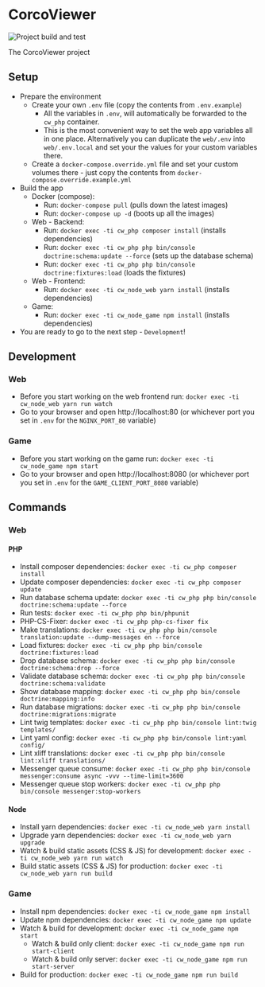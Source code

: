 # CorcoViewer

![Project build and test](https://github.com/bobalazek/corcoviewer/workflows/Project%20build%20and%20test/badge.svg)

The CorcoViewer project


## Setup

* Prepare the environment
  * Create your own `.env` file (copy the contents from `.env.example`)
    * All the variables in `.env`, will automatically be forwarded to the `cw_php` container.
    * This is the most convenient way to set the web app variables all in one place. Alternatively you can duplicate the `web/.env` into `web/.env.local` and set your the values for your custom variables there.
  * Create a `docker-compose.override.yml` file and set your custom volumes there - just copy the contents from `docker-compose.override.example.yml`
* Build the app
  * Docker (compose):
    * Run: `docker-compose pull` (pulls down the latest images)
    * Run: `docker-compose up -d` (boots up all the images)
  * Web - Backend:
    * Run: `docker exec -ti cw_php composer install` (installs dependencies)
    * Run: `docker exec -ti cw_php php bin/console doctrine:schema:update --force` (sets up the database schema)
    * Run: `docker exec -ti cw_php php bin/console doctrine:fixtures:load` (loads the fixtures)
  * Web - Frontend:
    * Run: `docker exec -ti cw_node_web yarn install` (installs dependencies)
  * Game:
    * Run: `docker exec -ti cw_node_game npm install` (installs dependencies)
* You are ready to go to the next step - `Development`!


## Development

### Web

* Before you start working on the web frontend run: `docker exec -ti cw_node_web yarn run watch`
* Go to your browser and open http://localhost:80 (or whichever port you set in `.env` for the `NGINX_PORT_80` variable)

### Game

* Before you start working on the game run: `docker exec -ti cw_node_game npm start`
* Go to your browser and open http://localhost:8080 (or whichever port you set in `.env` for the `GAME_CLIENT_PORT_8080` variable)


## Commands

### Web

#### PHP

* Install composer dependencies: `docker exec -ti cw_php composer install`
* Update composer dependencies: `docker exec -ti cw_php composer update`
* Run database schema update: `docker exec -ti cw_php php bin/console doctrine:schema:update --force`
* Run tests: `docker exec -ti cw_php php bin/phpunit`
* PHP-CS-Fixer: `docker exec -ti cw_php php-cs-fixer fix`
* Make translations: `docker exec -ti cw_php php bin/console translation:update --dump-messages en --force`
* Load fixtures: `docker exec -ti cw_php php bin/console doctrine:fixtures:load`
* Drop database schema: `docker exec -ti cw_php php bin/console doctrine:schema:drop --force`
* Validate database schema: `docker exec -ti cw_php php bin/console doctrine:schema:validate`
* Show database mapping: `docker exec -ti cw_php php bin/console doctrine:mapping:info`
* Run database migrations: `docker exec -ti cw_php php bin/console doctrine:migrations:migrate`
* Lint twig templates: `docker exec -ti cw_php php bin/console lint:twig templates/`
* Lint yaml config: `docker exec -ti cw_php php bin/console lint:yaml config/`
* Lint xliff translations: `docker exec -ti cw_php php bin/console lint:xliff translations/`
* Messenger queue consume: `docker exec -ti cw_php php bin/console messenger:consume async -vvv --time-limit=3600`
* Messenger queue stop workers: `docker exec -ti cw_php php bin/console messenger:stop-workers`

#### Node

* Install yarn dependencies: `docker exec -ti cw_node_web yarn install`
* Upgrade yarn dependencies: `docker exec -ti cw_node_web yarn upgrade`
* Watch & build static assets (CSS & JS) for development: `docker exec -ti cw_node_web yarn run watch`
* Build static assets (CSS & JS) for production: `docker exec -ti cw_node_web yarn run build`

### Game

* Install npm dependencies: `docker exec -ti cw_node_game npm install`
* Update npm dependencies: `docker exec -ti cw_node_game npm update`
* Watch & build for development: `docker exec -ti cw_node_game npm start`
  * Watch & build only client: `docker exec -ti cw_node_game npm run start-client`
  * Watch & build only server: `docker exec -ti cw_node_game npm run start-server`
* Build for production: `docker exec -ti cw_node_game npm run build`
